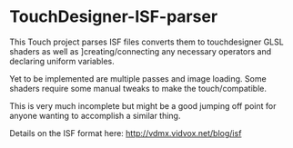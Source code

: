 TouchDesigner-ISF-parser
========================

This Touch project parses ISF files converts them to touchdesigner GLSL shaders as well as 
]creating/connecting any necessary operators and declaring uniform variables.

Yet to be implemented are multiple passes and image loading.
Some shaders require some manual tweaks to make the touch/compatible.

This is very much incomplete but might be a good jumping off point 
for anyone wanting to accomplish a similar thing. 

Details on the ISF format here: http://vdmx.vidvox.net/blog/isf
